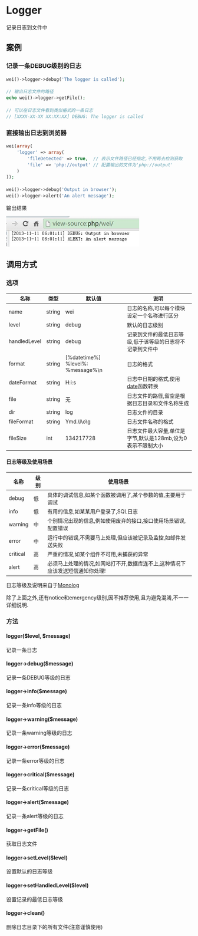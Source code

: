 Logger
======

记录日志到文件中

案例
----

### 记录一条DEBUG级别的日志

```php
wei()->logger->debug('The logger is called');

// 输出日志文件的路径
echo wei()->logger->getFile();

// 可以在日志文件看到类似格式的一条日志
// [XXXX-XX-XX XX:XX:XX] DEBUG: The logger is called
```

### 直接输出日志到浏览器

```php
wei(array(
    'logger' => array(
        'fileDetected' => true,  // 表示文件路径已经指定,不用再去检测获取
        'file' => 'php://output' // 配置输出的文件为'php://output'
    )
));

wei()->logger->debug('Output in browser');
wei()->logger->alert('An alert message');
```

输出结果

![输出日志到浏览器](resources/log-to-browser.jpg)

调用方式
--------

### 选项

名称         | 类型     | 默认值                            | 说明
-------------|----------|-----------------------------------|------
name         | string   | wei                               | 日志的名称,可以每个模块设定一个名称进行区分
level        | string   | debug                             | 默认的日志级别
handledLevel | string   | debug                             | 记录到文件的最低日志等级,低于该等级的日志将不记录到文件中
format       | string   | [%datetime%] %level%: %message%\n | 日志的格式
dateFormat   | string   | H:i:s                             | 日志中日期的格式,使用[date](http://php.net/manual/en/function.date.php)函数转换
file         | string   | 无                                | 日志文件的路径,留空是根据日志目录和文件名称生成
dir          | string   | log                               | 日志文件的目录
fileFormat   | string   | Ymd.\l\o\g                        | 日志文件名称的格式
fileSize     | int      | 134217728                         | 日志文件最大容量,单位是字节,默认是128mb,设为0表示不限制大小

#### 日志等级及使用场景

名称      | 级别 | 使用场景
----------|------|-----------
debug     | 低   | 具体的调试信息,如某个函数被调用了,某个参数的值,主要用于调试
info      | 低   | 有用的信息,如某某用户登录了,SQL日志
warning   | 中   | 个别情况出现的信息,例如使用废弃的接口,接口使用场景错误,配置错误
error     | 中   | 运行中的错误,不需要马上处理,但应该被记录及监控,如邮件发送失败
critical  | 高   | 严重的情况,如某个组件不可用,未捕获的异常
alert     | 高   | 必须马上处理的情况,如网站打不开,数据库连不上,这种情况下应该发送短信通知你处理!

日志等级及说明来自于[Monolog](https://github.com/Seldaek/monolog) 

除了上面之外,还有notice和emergency级别,因不推荐使用,且为避免混淆,不一一详细说明.

### 方法

#### logger($level, $message)
记录一条日志

#### logger->debug($message)
记录一条DEBUG等级的日志

#### logger->info($message)
记录一条info等级的日志

#### logger->warning($message)
记录一条warning等级的日志

#### logger->error($message)
记录一条error等级的日志

#### logger->critical($message)
记录一条critical等级的日志

#### logger->alert($message)
记录一条alert等级的日志

#### logger->getFile()
获取日志文件

#### logger->setLevel($level)
设置默认的日志等级

#### logger->setHandledLevel($level)
设置记录的最低日志等级

#### logger->clean()
删除日志目录下的所有文件(注意谨慎使用)